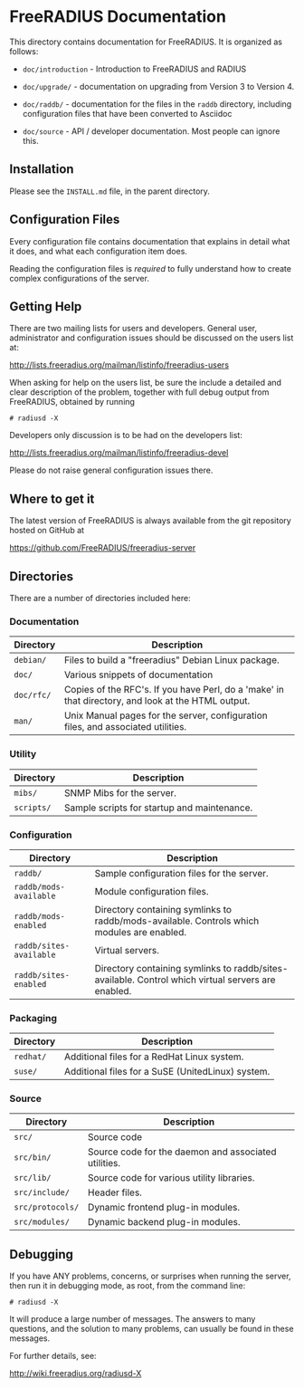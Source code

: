 # FreeRADIUS Documentation

This directory contains documentation for FreeRADIUS.  It is organized as follows:

* `doc/introduction` - Introduction to FreeRADIUS and RADIUS

* `doc/upgrade/` - documentation on upgrading from Version 3 to Version 4.

* `doc/raddb/` - documentation for the files in the `raddb` directory, including configuration files that have been converted to Asciidoc

* `doc/source` - API / developer documentation.  Most people can ignore this.

## Installation

Please see the `INSTALL.md` file, in the parent directory.

## Configuration Files

Every configuration file contains documentation that explains in
detail what it does, and what each configuration item does.

Reading the configuration files is *required* to fully understand how
to create complex configurations of the server.

## Getting Help

There are two mailing lists for users and developers. General
user, administrator and configuration issues should be discussed
on the users list at:

http://lists.freeradius.org/mailman/listinfo/freeradius-users

When asking for help on the users list, be sure the include a
detailed and clear description of the problem, together with
full debug output from FreeRADIUS, obtained by running

    # radiusd -X

Developers only discussion is to be had on the developers list:

http://lists.freeradius.org/mailman/listinfo/freeradius-devel

Please do not raise general configuration issues there.

## Where to get it

The latest version of FreeRADIUS is always available from
the git repository hosted on GitHub at

https://github.com/FreeRADIUS/freeradius-server

## Directories

There are a number of directories included here:

### Documentation

| Directory			| Description
|---				|---
| ``debian/`` 			| Files to build a "freeradius" Debian Linux package.
| ``doc/``  			| Various snippets of documentation
| ``doc/rfc/``			| Copies of the RFC's.  If you have Perl, do a 'make' in that directory, and look at the HTML output.
| ``man/``			| Unix Manual pages for the server, configuration files, and associated utilities.

### Utility

| Directory			| Description
|---				|---
| ``mibs/``			| SNMP Mibs for the server.
| ``scripts/``			| Sample scripts for startup and maintenance.

### Configuration

| Directory			| Description
|---				|---
| ``raddb/``			| Sample configuration files for the server.
| ``raddb/mods-available``	| Module configuration files.
| ``raddb/mods-enabled``	| Directory containing symlinks to raddb/mods-available. Controls which modules are enabled.
| ``raddb/sites-available``	| Virtual servers.
| ``raddb/sites-enabled``	| Directory containing symlinks to raddb/sites-available. Control which virtual servers are enabled.

### Packaging
| Directory			| Description
|---				|---
| ``redhat/``			| Additional files for a RedHat Linux system.
| ``suse/``			| Additional files for a SuSE (UnitedLinux) system.

### Source
| Directory			| Description
|---				|---
| ``src/``			| Source code
| ``src/bin/``			| Source code for the daemon and associated utilities.
| ``src/lib/``			| Source code for various utility libraries.
| ``src/include/``		| Header files.
| ``src/protocols/``		| Dynamic frontend plug-in modules.
| ``src/modules/``		| Dynamic backend plug-in modules.

## Debugging

If you have ANY problems, concerns, or surprises when running
the server, then run it in debugging mode, as root, from the
command line:

    # radiusd -X

It will produce a large number of messages.  The answers to many
questions, and the solution to many problems, can usually be found in
these messages.

For further details, see:

http://wiki.freeradius.org/radiusd-X
